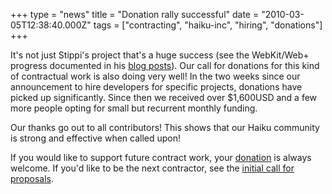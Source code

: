 +++
type = "news"
title = "Donation rally successful"
date = "2010-03-05T12:38:40.000Z"
tags = ["contracting", "haiku-inc", "hiring", "donations"]
+++

It's not just Stippi's project that's a huge success (see the WebKit/Web+ progress documented in his <a href="/blog/stippi"> blog posts</a>). Our call for donations for this kind of contractual work is also doing very well!
In the two weeks since our announcement to hire developers for specific projects, donations have picked up significantly. Since then we received over $1,600USD and a few more people opting for small but recurrent monthly funding.

Our thanks go out to all contributors! This shows that our Haiku community is strong and effective when called upon!

<!--more-->

If you would like to support future contract work, your <a href="/community/donating_to_haiku">donation</a> is always welcome. If you'd like to be the next contractor, see the <a href="/news/2010-02-21_haiku_inc_hiring_funds_needed">initial call for proposals</a>.